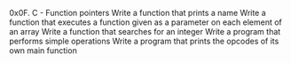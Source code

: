 0x0F. C - Function pointers
Write a function that prints a name
Write a function that executes a function given as a parameter on each element of an array
Write a function that searches for an integer
Write a program that performs simple operations
Write a program that prints the opcodes of its own main function
